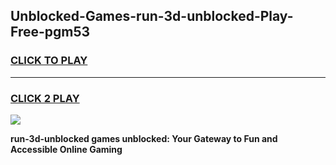 
## Unblocked-Games-run-3d-unblocked-Play-Free-pgm53
<h3>
<a href="https://premium76.site?title=run-3d-unblocked&ref=21A">CLICK TO PLAY</a></h3>
<hr>

<h3>
<a href="https://premium76.site?title=run-3d-unblocked&ref=21A">CLICK 2 PLAY</a>
  
</h3>

<a href="https://premium76.site?title=run-3d-unblocked&ref=21A"><img src="https://clearcache.store/games.png"></a>


**run-3d-unblocked games unblocked: Your Gateway to Fun and Accessible Online Gaming**
